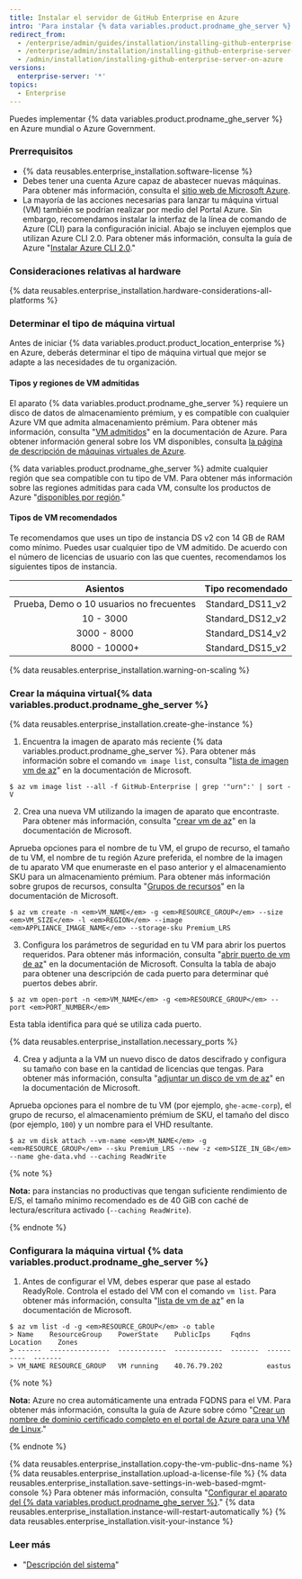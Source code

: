```yaml
---
title: Instalar el servidor de GitHub Enterprise en Azure
intro: 'Para instalar {% data variables.product.prodname_ghe_server %} en Azure, debes implementar en una instancia de serie DS y usar almacenamiento Premium-LRS.'
redirect_from:
  - /enterprise/admin/guides/installation/installing-github-enterprise-on-azure/
  - /enterprise/admin/installation/installing-github-enterprise-server-on-azure
  - /admin/installation/installing-github-enterprise-server-on-azure
versions:
  enterprise-server: '*'
topics:
  - Enterprise
---
```

Puedes implementar {% data variables.product.prodname_ghe_server %} en Azure mundial o Azure Government.

### Prerrequisitos

- {% data reusables.enterprise_installation.software-license %}
- Debes tener una cuenta Azure capaz de abastecer nuevas máquinas. Para obtener más información, consulta el [sitio web de Microsoft Azure](https://azure.microsoft.com).
- La mayoría de las acciones necesarias para lanzar tu máquina virtual (VM) también se podrían realizar por medio del Portal Azure. Sin embargo, recomendamos instalar la interfaz de la línea de comando de Azure (CLI) para la configuración inicial. Abajo se incluyen ejemplos que utilizan Azure CLI 2.0. Para obtener más información, consulta la guía de Azure "[Instalar Azure CLI 2.0](https://docs.microsoft.com/en-us/cli/azure/install-azure-cli?view=azure-cli-latest)."

### Consideraciones relativas al hardware

{% data reusables.enterprise_installation.hardware-considerations-all-platforms %}

### Determinar el tipo de máquina virtual

Antes de iniciar {% data variables.product.product_location_enterprise %} en Azure, deberás determinar el tipo de máquina virtual que mejor se adapte a las necesidades de tu organización.

#### Tipos y regiones de VM admitidas

El aparato {% data variables.product.prodname_ghe_server %} requiere un disco de datos de almacenamiento prémium, y es compatible con cualquier Azure VM que admita almacenamiento prémium. Para obtener más información, consulta "[VM admitidos](https://docs.microsoft.com/en-us/azure/storage/common/storage-premium-storage#supported-vms)" en la documentación de Azure. Para obtener información general sobre los VM disponibles, consulta [la página de descripción de máquinas virtuales de Azure](http://azure.microsoft.com/en-us/pricing/details/virtual-machines/#Linux).

{% data variables.product.prodname_ghe_server %} admite cualquier región que sea compatible con tu tipo de VM. Para obtener más información sobre las regiones admitidas para cada VM, consulte los productos de Azure "[disponibles por región](https://azure.microsoft.com/en-us/regions/services/)."

#### Tipos de VM recomendados

Te recomendamos que uses un tipo de instancia DS v2 con 14 GB de RAM como mínimo. Puedes usar cualquier tipo de VM admitido. De acuerdo con el número de licencias de usuario con las que cuentes, recomendamos los siguientes tipos de instancia.

|                 Asientos                 |  Tipo recomendado  |
|:----------------------------------------:|:------------------:|
| Prueba, Demo o 10 usuarios no frecuentes | Standard_DS11_v2 |
|                10 - 3000                 | Standard_DS12_v2 |
|               3000 - 8000                | Standard_DS14_v2 |
|              8000 - 10000+               | Standard_DS15_v2 |

{% data reusables.enterprise_installation.warning-on-scaling %}

### Crear la máquina virtual{% data variables.product.prodname_ghe_server %}

{% data reusables.enterprise_installation.create-ghe-instance %}

1. Encuentra la imagen de aparato más reciente {% data variables.product.prodname_ghe_server %}. Para obtener más información sobre el comando `vm image list`, consulta "[lista de imagen vm de az](https://docs.microsoft.com/en-us/cli/azure/vm/image?view=azure-cli-latest#az_vm_image_list)" en la documentación de Microsoft.
  ```shell
  $ az vm image list --all -f GitHub-Enterprise | grep '"urn":' | sort -V
  ```

2. Crea una nueva VM utilizando la imagen de aparato que encontraste. Para obtener más información, consulta "[crear vm de az](https://docs.microsoft.com/en-us/cli/azure/vm?view=azure-cli-latest#az_vm_create)" en la documentación de Microsoft.

  Aprueba opciones para el nombre de tu VM, el grupo de recurso, el tamaño de tu VM, el nombre de tu región Azure preferida, el nombre de la imagen de tu aparato VM que enumeraste en el paso anterior y el almacenamiento SKU para un almacenamiento prémium. Para obtener más información sobre grupos de recursos, consulta "[Grupos de recursos](https://docs.microsoft.com/en-us/azure/azure-resource-manager/resource-group-overview#resource-groups)" en la documentación de Microsoft.

  ```shell
  $ az vm create -n <em>VM_NAME</em> -g <em>RESOURCE_GROUP</em> --size <em>VM_SIZE</em> -l <em>REGION</em> --image <em>APPLIANCE_IMAGE_NAME</em> --storage-sku Premium_LRS
  ```

3. Configura los parámetros de seguridad en tu VM para abrir los puertos requeridos. Para obtener más información, consulta "[abrir puerto de vm de az](https://docs.microsoft.com/en-us/cli/azure/vm?view=azure-cli-latest#az_vm_open_port)" en la documentación de Microsoft. Consulta la tabla de abajo para obtener una descripción de cada puerto para determinar qué puertos debes abrir.

  ```shell
  $ az vm open-port -n <em>VM_NAME</em> -g <em>RESOURCE_GROUP</em> --port <em>PORT_NUMBER</em>
  ```

  Esta tabla identifica para qué se utiliza cada puerto.

  {% data reusables.enterprise_installation.necessary_ports %}

4. Crea y adjunta a la VM un nuevo disco de datos descifrado y configura su tamaño con base en la cantidad de licencias que tengas. Para obtener más información, consulta "[adjuntar un disco de vm de az](https://docs.microsoft.com/en-us/cli/azure/vm/disk?view=azure-cli-latest#az_vm_disk_attach)" en la documentación de Microsoft.

  Aprueba opciones para el nombre de tu VM (por ejemplo, `ghe-acme-corp`), el grupo de recurso, el almacenamiento prémium de SKU, el tamaño del disco (por ejemplo, `100`) y un nombre para el VHD resultante.

  ```shell
  $ az vm disk attach --vm-name <em>VM_NAME</em> -g <em>RESOURCE_GROUP</em> --sku Premium_LRS --new -z <em>SIZE_IN_GB</em> --name ghe-data.vhd --caching ReadWrite
  ```

  {% note %}

   **Nota:** para instancias no productivas que tengan suficiente rendimiento de E/S, el tamaño mínimo recomendado es de 40 GiB con caché de lectura/escritura activado (`--caching ReadWrite`).

   {% endnote %}

### Configurara la máquina virtual {% data variables.product.prodname_ghe_server %}

1. Antes de configurar el VM, debes esperar que pase al estado ReadyRole. Controla el estado del VM con el comando `vm list`. Para obtener más información, consulta "[lista de vm de az](https://docs.microsoft.com/en-us/cli/azure/vm?view=azure-cli-latest#az_vm_list)" en la documentación de Microsoft.
  ```shell
  $ az vm list -d -g <em>RESOURCE_GROUP</em> -o table
  > Name    ResourceGroup    PowerState    PublicIps     Fqdns    Location    Zones
  > ------  ---------------  ------------  ------------  -------  ----------  -------
  > VM_NAME RESOURCE_GROUP   VM running    40.76.79.202           eastus

  ```
  {% note %}

  **Nota:** Azure no crea automáticamente una entrada FQDNS para el VM. Para obtener más información, consulta la guía de Azure sobre cómo "[Crear un nombre de dominio certificado completo en el portal de Azure para una VM de Linux](https://docs.microsoft.com/en-us/azure/virtual-machines/linux/portal-create-fqdn)."

  {% endnote %}

  {% data reusables.enterprise_installation.copy-the-vm-public-dns-name %}
  {% data reusables.enterprise_installation.upload-a-license-file %}
  {% data reusables.enterprise_installation.save-settings-in-web-based-mgmt-console %} Para obtener más información, consulta "[Configurar el aparato del {% data variables.product.prodname_ghe_server %}](/enterprise/admin/guides/installation/configuring-the-github-enterprise-server-appliance)."
  {% data reusables.enterprise_installation.instance-will-restart-automatically %}
  {% data reusables.enterprise_installation.visit-your-instance %}


  ### Leer más

  - "[Descripción del sistema](/enterprise/admin/guides/installation/system-overview)"

